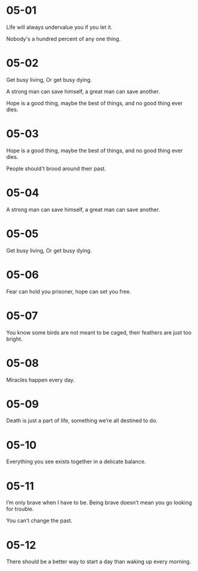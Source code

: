 # 05-01

Life will always undervalue you if you let it.

Nobody's a hundred percent of any one thing.

# 05-02

Get busy living, Or get busy dying.

A strong man can save himself, a great man can save another.

Hope is a good thing, maybe the best of things, and no good thing ever dies.

# 05-03

Hope is a good thing, maybe the best of things, and no good thing ever dies.

People should't brood around their past.

# 05-04

A strong man can save himself, a great man can save another.

# 05-05

Get busy living, Or get busy dying.

# 05-06

Fear can hold you prisoner, hope can set you free.

# 05-07

You know some birds are not meant to be caged, their feathers are just too bright.

# 05-08

Miracles happen every day.

# 05-09

Death is just a part of life, something we’re all destined to do.

# 05-10

Everything you see exists together in a delicate balance.

# 05-11

I’m only brave when I have to be. Being brave doesn’t mean you go looking for trouble.

You can’t change the past.

# 05-12

There should be a better way to start a day than waking up every morning.